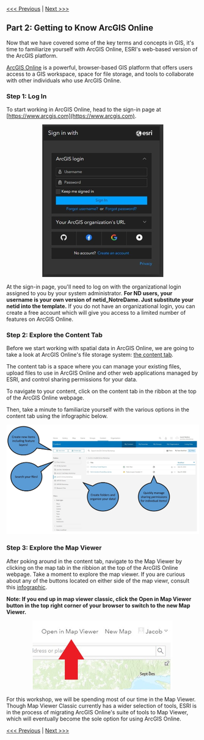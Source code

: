 [<<< Previous](https://github.com/jacobmswisher/ArcGIS-Online/blob/main/Sections/Part%201%20-%20Geographic%20Information%20Systems%20-%20An%20Overview.md) | [Next >>>](https://github.com/jacobmswisher/ArcGIS-Online/blob/main/Sections/Part%203%20-%20Gathering%20Spatial%20Data.md)  

## Part 2: Getting to Know ArcGIS Online

Now that we have covered some of the key terms and concepts in GIS, it's time to familiarize yourself with ArcGIS Online, ESRI's web-based version of the ArcGIS platform.

[ArcGIS Online](https://www.arcgis.com) is a powerful, browser-based GIS platform that offers users access to a GIS workspace, space for file storage, and tools to collaborate with other individuals who use ArcGIS Online.

### Step 1: Log In

To start working in ArcGIS Online, head to the sign-in page at [https://www.arcgis.com](https://www.arcgis.com).

<p align="center">
  <img src="https://github.com/jacobmswisher/images/blob/main/ArcGIS%20Online/Figure%204.JPG">
</p>

At the sign-in page, you'll need to log on with the organizational login assigned to you by your system administrator. **For ND users, your username is your own version of netid_NotreDame. Just substitute your netid into the template.** If you do not have an organizational login, you can create a free account which will give you access to a limited number of features on ArcGIS Online.

### Step 2: Explore the Content Tab

Before we start working with spatial data in ArcGIS Online, we are going to take a look at ArcGIS Online's file storage system: [the content tab](https://www.arcgis.com/home/content.html).

The content tab is a space where you can manage your existing files, upload files to use in ArcGIS Online and other web applications managed by ESRI, and control sharing permissions for your data.

To navigate to your content, click on the content tab in the ribbon at the top of the ArcGIS Online webpage.

Then, take a minute to familiarize yourself with the various options in the content tab using the infographic below.

<p align="center">
  <img src="https://github.com/jacobmswisher/images/blob/main/ArcGIS%20Online/Figure%206.JPG">
</p>

### Step 3: Explore the Map Viewer

After poking around in the content tab, navigate to the Map Viewer by clicking on the map tab in the ribbion at the top of the ArcGIS Online webpage. Take a moment to explore the map viewer. If you are curious about any of the buttons located on either side of the map viewr, consult this [infographic](https://raw.githubusercontent.com/jacobmswisher/images/main/ArcGIS%20Online/Figure%207.JPG?token=GHSAT0AAAAAABZUMUPASI7TNOZAPCCN4DACYZ7PPPQ).

**Note: If you end up in map viewer classic, click the Open in Map Viewer button in the top right corner of your browser to switch to the new Map Viewer.**

<p align="center">
  <img src="https://github.com/jacobmswisher/images/blob/main/ArcGIS%20Online/Figure%208.jpg">
</p>

For this workshop, we will be spending most of our time in the Map Viewer. Though Map Viewer Classic currently has a wider selection of tools, ESRI is in the process of migrating ArcGIS Online's suite of tools to Map Viewer, which will eventually become the sole option for using ArcGIS Online.

[<<< Previous](https://github.com/jacobmswisher/ArcGIS-Online/blob/main/Sections/Part%201%20-%20Geographic%20Information%20Systems%20-%20An%20Overview.md) | [Next >>>](https://github.com/jacobmswisher/ArcGIS-Online/blob/main/Sections/Part%203%20-%20Gathering%20Spatial%20Data.md)  
